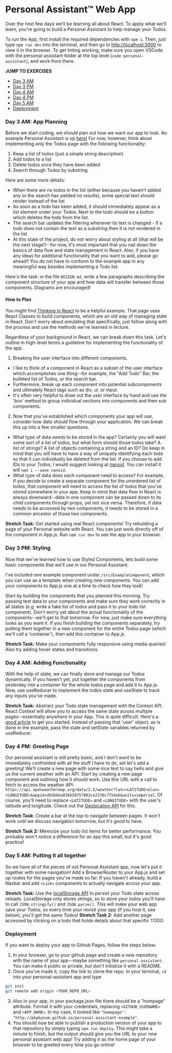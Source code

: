 # Personal Assistant™ Web App

Over the next few days we'll be learning all about React. To apply what we'll learn, you're going to build a Personal Assistant to help manage your Todos.

To run the App, first install the required dependencies with `npm i`. Then, just type `npm run dev` into the terminal, and then go to [http://localhost:3000](http://localhost:3000) to view it in the browser. To get linting working, make sure you open VSCode with the personal-assistant folder at the top level (`code personal-assistant`), and work from there.

**JUMP TO EXERCISES**
- [Day 3 AM](#day-3-am-app-planning)
- [Day 3 PM](#day-3-pm-styling)
- [Day 4 AM](#day-4-am-adding-functionality)
- [Day 4 PM](#day-4-pm-greeting-page)
- [Day 5 AM](#day-5-am-putting-it-together)
- [Deployment](#deployment)

### Day 3 AM: App Planning

Before we start coding, we should plan out how we want our app to look. An example Personal Assistant is up [here!](https://pkpbynum.github.io/personal-assistant-example/) For now, however, think about implementing only the Todos page with the following functionality:

1. Keep a list of todos (just a simple string description)
2. Add todos to a list
3. Delete todos once they have been added
4. Search through Todos by substring

Here are some more details:
- When there are no todos in the list (either because you haven't added any or the search has yielded no results), some special text should render instead of the list
- As soon as a todo has been added, it should immediately appear as a list element under your Todos. Next to the todo should be a button which deletes the todo from the list.
- The search bar updates the filtering whenever its text is changed - if a todo does not contain the text as a substring then it is not rendered in the list
- At this state of the project, do not worry about styling at all (that will be the next stage!)--for now, it's most important that you nail down the basics of data flow and state management in React. Also, if you have any ideas for additional functionality that you want to add, please go ahead!! You do not have to conform to the example app in any meaningful way besides implementing a Todo list.

Here's the task: in the file `DESIGN.md`, write a few paragraphs describing the component structure of your app and how data will transfer between those components. Diagrams are encouraged!

#### How to Plan

You might find [Thinking in React](https://reactjs.org/docs/thinking-in-react.html) to be a helpful example. That page uses React Classes to build components, which are an old way of managing state in React. Don't worry about emulating that specifically, just follow along with the process and use the methods we've learned in lecture.

Regardless of your background in React, we can break down this task. Let's outline in high-level terms a guideline for implementing the functionality of the app.

1. Breaking the user interface into different components.

- I like to think of a component in React as a subset of the user interface which accomplishes one thing--for example, the "Add Todo" Bar, the bulleted list of Todos, or the search bar.
- Furthermore, break up each component into potential subcomponents and ultimately React tags such as div, ul, or input.
- It's often very helpful to draw out the user interface by hand and use the 'box' method to group individual sections into components and then sub components.

2. Now that you've established which components your app will use, consider how data should flow through your application. We can break this up into a few smaller questions.

- What type of data needs to be stored in the app? Certainly you will want some sort of a list of todos, but what form should those todos take? A list of strings? A list of objects containing a string and an ID? Do keep in mind that you will have to have a way of uniquely identifying each todo so that it can individually be deleted from the list. If you choose to add IDs to your Todos, I would suggest looking at [nanoid](https://www.npmjs.com/package/nanoid). You can install it will `npm i --save nanoid`.
- What type of data does each component need to access? For example, if you decide to create a separate component for the unordered list of todos, that component will need to access the list of todos that you've stored somewhere in your app. Keep in mind that data flow in React is always downward--data in one component can be passed down to its child components through props, yet not vice versa. Therefore, if data needs to be accessed by two components, it needs to be stored in a common ancestor of those two components.

**Stretch Task:** Get started using real React components! Try rebuilding a page of your Personal website with React. You can just work directly off of the component in App.js. Run `npm run dev` to see the app in your browser.

### Day 3 PM: Styling

Now that we've learned how to use Styled Components, lets build some basic components that we'll use in our Personal Assistant.

I've included one example component under `/src/ExampleComponent`, which you can use as a template when creating new components. You can add your components to App.js one at a time to check how they look!

Start by building the components that you planned this morning. Try passing test data to your components and make sure they work correctly in all states (e.g. write a fake list of todos and pass it to your todo list component). Don't worry yet about the actual functionality of the components--we'll get to that tomorrow. For now, just make sure everything looks as you want it. If you finish building the components separately, try putting them together in a new component for the entire Todos page (which we'll call a 'container'), then add this container to App.js.

**Stretch Task:** Make your components fully responsive using media queries! Also try adding hover states and transitions.

### Day 4 AM: Adding Functionality

With the help of state, we can finally store and manage our Todos dynamically. If you haven't yet, put together the components from yesterday into a container for the whole todos page and add it to App.js. Now, use useReducer to implement the todos state and useState to track any inputs you've made.

**Stretch Task:** Abstract your Todo state management with the Context API. React Context will allow you to access the same state across multiple pages--essentially anywhere in your App. This is quite difficult. Here's a [good article](https://www.taniarascia.com/using-context-api-in-react/) to get you started. Instead of passing that 'user' object, as is done in the example, pass the state and setState variables returned by useReducer.

### Day 4 PM: Greeting Page

Our personal assistant is still pretty basic, and I don't want to be immediately confronted with all the stuff I have to do, set let's add a greeting! We'll create a new page with some nice text to say hello and give us the current weather with an API. Start by creating a new page component and outlining how it should work. Use this URL with a call to fetch to access the weather API: `https://api.openweathermap.org/data/2.5/weather?lat=<LATITUDE>&lon=<LONGITUDE>&appid=db5bbba816b58757082ce2230c7754a6&units=imperial`. Of course, you'll need to replace `<LATITUDE>` and `<LONGITUDE>` with the user's latitude and longitude. Check out the [Geolocation API](https://developer.mozilla.org/en-US/docs/Web/API/Geolocation_API/Using_the_Geolocation_API#Getting_the_current_position) for this.

**Stretch Task:** Create a bar at the top to navigate between pages. It won't work until we discuss navigation tomorrow, but it's good to have.

**Stretch Task 2:** Memoize your todo list items for better performance. You probably won't notice a difference for an app this small, but it's good practice!

### Day 5 AM: Putting it all together

So we have all of the pieces of out Personal Assistant app, now let's put it together with some navigation! Add a BrowserRouter to your App.js and set up routes for the pages you've made so far. If you haven't already, build a Navbar and add `<Link>` components to actually navigate across your app.


**Stretch Task:** Use the [localStorage API](https://developer.mozilla.org/en-US/docs/Web/API/Window/localStorage) to persist your Todo state across reloads. LocalStorage only stores strings, so to store your todos you'll have to call `JSON.stringify()` and `JSON.parse()`. This will make your web app save your Todos, so every time your revisit your app (if you host it, see below), you'll get the same Todos!
**Stretch Task 2:** Add another page accessed by clicking on a todo that holds details about that specific TODO.


### Deployment

If you want to deploy your app to Github Pages, follow the steps below:
1. In your browser, go to your github page and create a new repository with the name of your app--maybe something like `personal-assistant`. You can make it public or private, but don't initialize it with a README.
2. Once you've made it, copy the link to clone the repo. In your terminal, `cd` into your personal-assistant app and type
```sh
git init
git remote add origin <YOUR_REPO_URL>
```
3. Also in your app, in your package.json file there should be a "hompage" attribute. Format it with your credentials, replacing `<GITHUB_USERNAME>` and `<APP_NAME>`. In my case, it looked like `"homepage": "http://pkpbynum.github.io/personal-assistant-example"`.
4. You should now be able to publish a production version of your app to that repository by simply typing `npm run deploy`. This might take a minute to finish, but the output should give you the URL to your new personal assistant web app! Try adding it as the home page of your browser to be greeted every time you go online!
